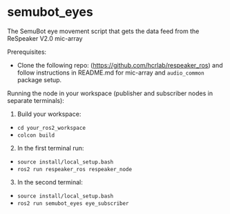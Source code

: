 # semubot_eyes
The SemuBot eye movement script that gets the data feed from the ReSpeaker V2.0 mic-array

Prerequisites:
* Clone the following repo: (https://github.com/hcrlab/respeaker_ros) and follow instructions in README.md for mic-array and `audio_common` package setup.

Running the node in your workspace (publisher and subscriber nodes in separate terminals):

1. Build your workspace:
* ```cd your_ros2_workspace``` <br/>
* ```colcon build``` <br/>

2. In the first terminal run:
* ```source install/local_setup.bash``` <br/>
* ```ros2 run respeaker_ros respeaker_node``` <br/>

3. In the second terminal:
* ```source install/local_setup.bash``` <br/>
* ```ros2 run semubot_eyes eye_subscriber``` <br/>

